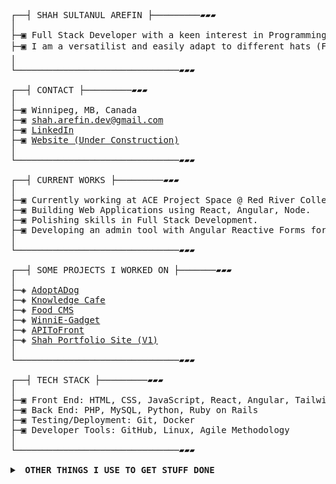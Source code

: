 <pre>
┌──┤ SHAH SULTANUL AREFIN ├─────────▰▰▰
│
├─▣ Full Stack Developer with a keen interest in Programming, Software Engineering, and Information Technology.
├─▣ I am a versatilist and easily adapt to different hats (Front-End, Back-End, Full Stack Web Developer) depending on what the project requires. I love exploring new tech stacks 💻 and leveraging them to build cool stuff 🛠️.
│
└───────────────────────────────▰▰▰

┌──┤ CONTACT ├─────────▰▰▰
│
├─▣ Winnipeg, MB, Canada
├─▣ <a href="mailto:shah.arefin.dev@gmail.com">shah.arefin.dev@gmail.com</a>
├─▣ <a href="https://www.linkedin.com/in/shahsarefin">LinkedIn</a>
├─▣ <a href="https://tan-weer.vercel.app">Website (Under Construction)</a>
│
└───────────────────────────────▰▰▰

┌──┤ CURRENT WORKS ├─────────▰▰▰
│
├─▣ Currently working at ACE Project Space @ Red River College (RRC).
├─▣ Building Web Applications using React, Angular, Node.
├─▣ Polishing skills in Full Stack Development.
├─▣ Developing an admin tool with Angular Reactive Forms for a Startup.
│
└───────────────────────────────▰▰▰

┌──┤ SOME PROJECTS I WORKED ON ├───────▰▰▰
│
├─◈ <a href="https://github.com/shahsarefin/Intro-To-Rails-Project-Shah">AdoptADog</a>
├─◈ <a href="https://github.com/shahsarefin/knowledge-cafe">Knowledge Cafe</a>
├─◈ <a href="https://github.com/shahsarefin/food-cms-project">Food CMS</a>
├─◈ <a href="https://github.com/shahsarefin/WinniE-Gadget">WinniE-Gadget</a>
├─◈ <a href="https://github.com/shahsarefin/APIToFront">APIToFront</a>
├─◈ <a href="https://github.com/shahsarefin/shah_portfolio_site">Shah Portfolio Site (V1)</a>
│
└───────────────────────────────▰▰▰

┌──┤ TECH STACK ├─────────▰▰▰
│
├─▣ Front End: HTML, CSS, JavaScript, React, Angular, Tailwind CSS
├─▣ Back End: PHP, MySQL, Python, Ruby on Rails
├─▣ Testing/Deployment: Git, Docker
├─▣ Developer Tools: GitHub, Linux, Agile Methodology
│
└───────────────────────────────▰▰▰

<details>
  <summary><b> OTHER THINGS I USE TO GET STUFF DONE </b></summary>
  ┌──┤ TOOLS ├─────────▰▰▰
  │
  ├─▣ OS: MacOS 14 Sonoma
  ├─▣ Laptop: Macbook Pro M1
  ├─▣ Browser: Chrome
  ├─▣ Terminal: ZSH: Oh My Zsh (PowerLevel10k) with iTerm2
  ├─▣ Code Editor: VSCode
  ├─▣ Other Tools: Notion, Obsidian
  ├─▣ To Stay Updated: LinkedIn, Medium, Twitter
  │
  └───────────────────────────────▰▰▰
</details>

</pre>
